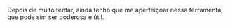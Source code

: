 Depois de muito tentar, ainda tenho que me aperfeiçoar nessa ferramenta, que pode sim ser poderosa e útil.
